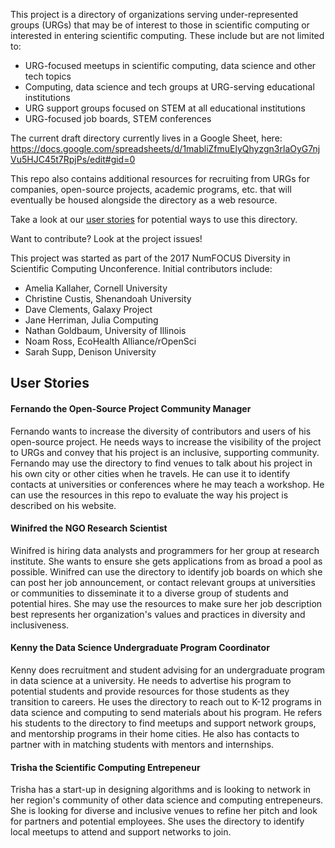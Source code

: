 This project is a directory of organizations serving under-represented groups (URGs) that may be of interest to those in scientific computing or interested in entering scientific computing.  These include but are not limited to:

- URG-focused meetups in scientific computing, data science and other tech topics
- Computing, data science and tech groups at URG-serving educational institutions
- URG support groups focused on STEM at all educational institutions
- URG-focused job boards, STEM conferences

The current draft directory currently lives in a Google Sheet, here: https://docs.google.com/spreadsheets/d/1mabliZfmuElyQhyzgn3rlaOyG7njVu5HJC45t7RpjPs/edit#gid=0

This repo also contains additional resources for recruiting from URGs for companies, open-source projects, academic programs, etc. that will eventually be housed alongside the directory as a web resource.

Take a look at our [user stories](user-stories) for potential ways to use this directory.

Want to contribute? Look at the project issues!

This project was started as part of the 2017 NumFOCUS Diversity in Scientific Computing Unconference. Initial contributors include:

- Amelia Kallaher, Cornell University 
- Christine Custis, Shenandoah University
- Dave Clements, Galaxy Project
- Jane Herriman, Julia Computing
- Nathan Goldbaum, University of Illinois
- Noam Ross, EcoHealth Alliance/rOpenSci
- Sarah Supp, Denison University

## User Stories

#### Fernando the Open-Source Project Community Manager

Fernando wants to increase the diversity of contributors and users of his open-source project.  He needs ways to increase the visibility of the project to URGs and convey that his project is an inclusive, supporting community.  Fernando may use the directory to find venues to talk about his project in his own city or other cities when he travels.  He can use it to identify contacts at universities or conferences where he may teach a workshop.  He can use the resources in this repo to evaluate the way his project is described on his website.

#### Winifred the NGO Research Scientist

Winifred is hiring data analysts and programmers for her group at research institute. She wants to ensure she gets applications from as broad a pool as possible. Winifred can use the directory to identify job boards on which she can post her job announcement, or contact relevant groups at universities or communities to disseminate it to a diverse group of students and potential hires.  She may use the resources to make sure her job description best represents her organization's values and practices in diversity and inclusiveness.

#### Kenny the Data Science Undergraduate Program Coordinator

Kenny does recruitment and student advising for an undergraduate program in data science at a university.  He needs to advertise his program to potential students and provide resources for those students as they transition to careers. He uses the directory to reach out to K-12 programs in data science and computing to send materials about his program. He refers his students to the directory to find meetups and support network groups, and mentorship programs in their home cities. He also has contacts to partner with in matching students with mentors and internships.

#### Trisha the Scientific Computing Entrepeneur

Trisha has a start-up in designing algorithms and is looking to network in her region's community of other data science and computing entrepeneurs. She is looking for diverse and inclusive venues to refine her pitch and look for partners and potential employees.  She uses the directory to identify local meetups to attend and support networks to join.

